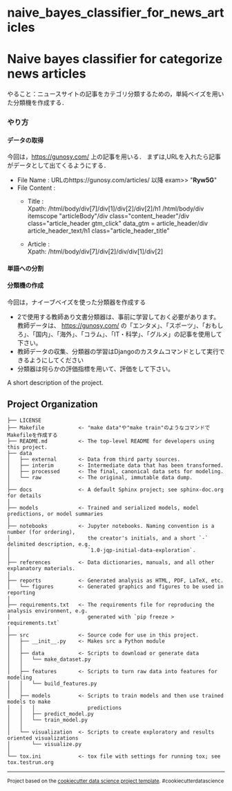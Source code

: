 naive_bayes_classifier_for_news_articles
==============================
# Naive bayes classifier for categorize news articles
やること：ニュースサイトの記事をカテゴリ分類するための，単純ベイズを用いた分類機を作成する．

### やり方

#### データの取得
今回は，https://gunosy.com/ 上の記事を用いる．
まずは,URLを入れたら記事がデータとして出てくるようにする．

* File Name : URLのhttps://gunosy.com/articles/ 以降 exam>> "<b>Ryw5G</b>"
* File Content :
  - Title   :    
  Xpath:  /html/body/div[7]/div[1]/div[2]/div[2]/h1
  /html/body/div itemscope "articleBody"/div class="content_header"/div class="article_header gtm_click" data_gtm = article_header/div article_header_text/h1 class="article_header_title"

  - Article :  
  Xpath:  /html/body/div[7]/div[2]/div/div[1]/div[2]

#### 単語への分割



#### 分類機の作成
今回は，ナイーブベイズを使った分類器を作成する

- 2で使用する教師あり文書分類器は、事前に学習しておく必要があります。教師データは、 https://gunosy.com/ の「エンタメ」、「スポーツ」、「おもしろ」、「国内」、「海外」、「コラム」、「IT・科学」、「グルメ」の記事を使用して下さい。
- 教師データの収集、分類器の学習はDjangoのカスタムコマンドとして実行できるようにしてください
- 分類器は何らかの評価指標を用いて、評価をして下さい。



A short description of the project.

Project Organization
------------

    ├── LICENSE
    ├── Makefile           <- "make data"や"make train"のようなコマンドでMakefileを作成する
    ├── README.md          <- The top-level README for developers using this project.
    ├── data
    │   ├── external       <- Data from third party sources.
    │   ├── interim        <- Intermediate data that has been transformed.
    │   ├── processed      <- The final, canonical data sets for modeling.
    │   └── raw            <- The original, immutable data dump.
    │
    ├── docs               <- A default Sphinx project; see sphinx-doc.org for details
    │
    ├── models             <- Trained and serialized models, model predictions, or model summaries
    │
    ├── notebooks          <- Jupyter notebooks. Naming convention is a number (for ordering),
    │                         the creator's initials, and a short `-` delimited description, e.g.
    │                         `1.0-jqp-initial-data-exploration`.
    │
    ├── references         <- Data dictionaries, manuals, and all other explanatory materials.
    │
    ├── reports            <- Generated analysis as HTML, PDF, LaTeX, etc.
    │   └── figures        <- Generated graphics and figures to be used in reporting
    │
    ├── requirements.txt   <- The requirements file for reproducing the analysis environment, e.g.
    │                         generated with `pip freeze > requirements.txt`
    │
    ├── src                <- Source code for use in this project.
    │   ├── __init__.py    <- Makes src a Python module
    │   │
    │   ├── data           <- Scripts to download or generate data
    │   │   └── make_dataset.py
    │   │
    │   ├── features       <- Scripts to turn raw data into features for modeling
    │   │   └── build_features.py
    │   │
    │   ├── models         <- Scripts to train models and then use trained models to make
    │   │   │                 predictions
    │   │   ├── predict_model.py
    │   │   └── train_model.py
    │   │
    │   └── visualization  <- Scripts to create exploratory and results oriented visualizations
    │       └── visualize.py
    │
    └── tox.ini            <- tox file with settings for running tox; see tox.testrun.org


--------

<p><small>Project based on the <a target="_blank" href="https://drivendata.github.io/cookiecutter-data-science/">cookiecutter data science project template</a>. #cookiecutterdatascience</small></p>
